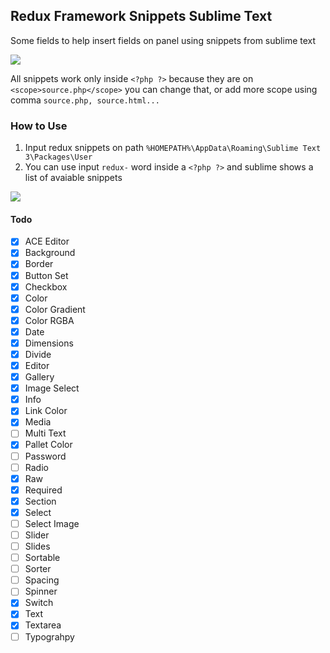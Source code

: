 ## Redux Framework Snippets Sublime Text

Some fields to help insert fields on panel using snippets from sublime text

<a href="https://wordpress.org/plugins/redux-framework/" target="_blank">
    <img src="http://i.imgur.com/1r0c5z3.png">
</a>

All snippets work only inside ```<?php ?>``` because they are on ```<scope>source.php</scope>``` you can change that, or add more scope using comma ```source.php, source.html...```

### How to Use
1. Input redux snippets on path ```%HOMEPATH%\AppData\Roaming\Sublime Text 3\Packages\User```
2. You can use input ```redux-``` word inside a ```<?php ?>``` and sublime shows a list of avaiable snippets

<img src="http://i.imgur.com/ZIp9RW7.png">

#### Todo

- [x] ACE Editor
- [x] Background
- [x] Border
- [x] Button Set
- [x] Checkbox
- [x] Color
- [x] Color Gradient
- [x] Color RGBA
- [x] Date
- [x] Dimensions
- [x] Divide
- [x] Editor
- [x] Gallery
- [x] Image Select
- [x] Info
- [x] Link Color
- [x] Media
- [ ] Multi Text
- [x] Pallet Color
- [ ] Password
- [ ] Radio
- [x] Raw
- [x] Required
- [x] Section 
- [x] Select
- [ ] Select Image
- [ ] Slider
- [ ] Slides
- [ ] Sortable
- [ ] Sorter
- [ ] Spacing
- [ ] Spinner
- [x] Switch
- [x] Text
- [x] Textarea
- [ ] Typograhpy

